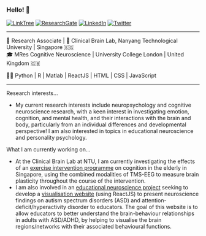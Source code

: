### Hello! 👋

[![LinkTree](https://img.shields.io/badge/-LinkTree-green.svg?style=flat-square&labelColor=FFFFFF&logo=linktree&logoColor=39df9b&colorB=616161)](https://linktr.ee/WilsonLimPH)
[![ResearchGate](https://img.shields.io/badge/-ResearchGate-green.svg?style=flat-square&logo=researchgate&logoColor=white&colorB=616161&labelColor=00CCBB)](https://www.researchgate.net/profile/Wilson-Lim-12)
[![LinkedIn](https://img.shields.io/badge/-LinkedIn-green.svg?style=flat-square&labelColor=FFFFFF&logo=linkedin&logoColor=0965c2&colorB=616161)](https://www.linkedin.com/in/wilsonlimph/)
[![Twitter](https://img.shields.io/twitter/follow/WilsonLimPH?label=%20%40WilsonLim&style=flat-square&labelColor=2196F3&logo=twitter&logoColor=white&colorB=0D47A1)](https://twitter.com/WilsonLimPH)

------

💼 Research Associate | 🧠 Clinical Brain Lab, Nanyang Technological University | Singapore 🇸🇬 \
🎓 MRes Cognitive Neuroscience | University College London | United Kingdom 🇬🇧 

👨‍💻 Python | R | Matlab | ReactJS | HTML | CSS | JavaScript

------

Research interests...
- My current research interests include neuropsychology and cognitive neuroscience research, with a keen interest in investigating emotion, cognition, and mental health, and their interactions with the brain and body, particularly from an individual differences and developmental perspective! I am also interested in topics in educational neuroscience and personality psychology.

What I am currently working on...
- At the Clinical Brain Lab at NTU, I am currently investigating the effects of an [exercise intervention programme](https://www.clinicalbrain.org/project/ageing/) on cognition in the elderly in Singapore, using the combined modalities of TMS-EEG to measure brain plasticity throughout the course of the intervention.
- I am also involved in an [educational neuroscience project](https://www.clinicalbrain.org/project/translate-neuro/) seeking to develop a [visualisation website](https://navigating-the-adult-learner-brain.vercel.app/) (using ReactJS) to present neuroscience findings on autism spectrum disorders (ASD) and attention-deficit/hyperactivity disorder to educators. The goal of this website is to allow educators to better understand the brain-behaviour relationships in adults with ASD/ADHD, by helping to visualise the brain regions/networks with their associated behavioural functions.
